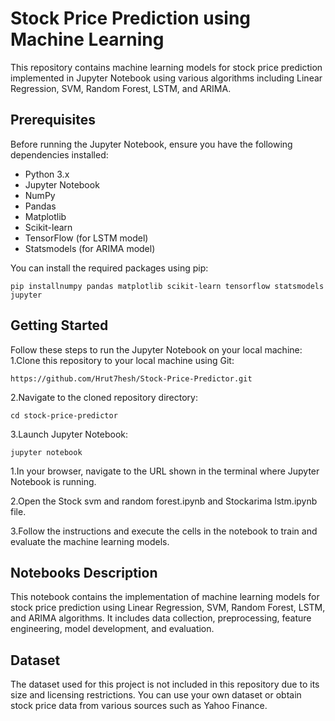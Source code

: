 # Stock Price Prediction using Machine Learning

This repository contains machine learning models for stock price prediction implemented in Jupyter Notebook using various algorithms including Linear Regression, SVM, Random Forest, LSTM, and ARIMA.

## Prerequisites

Before running the Jupyter Notebook, ensure you have the following dependencies installed:

- Python 3.x
- Jupyter Notebook
- NumPy
- Pandas
- Matplotlib
- Scikit-learn
- TensorFlow (for LSTM model)
- Statsmodels (for ARIMA model)

You can install the required packages using pip:

```
pip installnumpy pandas matplotlib scikit-learn tensorflow statsmodels jupyter
```
## Getting Started
Follow these steps to run the Jupyter Notebook on your local machine:
1.Clone this repository to your local machine using Git:
```
https://github.com/Hrut7hesh/Stock-Price-Predictor.git
```
2.Navigate to the cloned repository directory:
```
cd stock-price-predictor
```
3.Launch Jupyter Notebook:
```
jupyter notebook
```
1.In your browser, navigate to the URL shown in the terminal where Jupyter Notebook is running.

2.Open the Stock svm and random forest.ipynb and Stockarima lstm.ipynb file.

3.Follow the instructions and execute the cells in the notebook to train and evaluate the machine learning models.
## Notebooks Description
This notebook contains the implementation of machine learning models for stock price prediction using Linear Regression, SVM, Random Forest, LSTM, and ARIMA algorithms. It includes data collection, preprocessing, feature engineering, model development, and evaluation.
## Dataset
The dataset used for this project is not included in this repository due to its size and licensing restrictions. You can use your own dataset or obtain stock price data from various sources such as Yahoo Finance.

